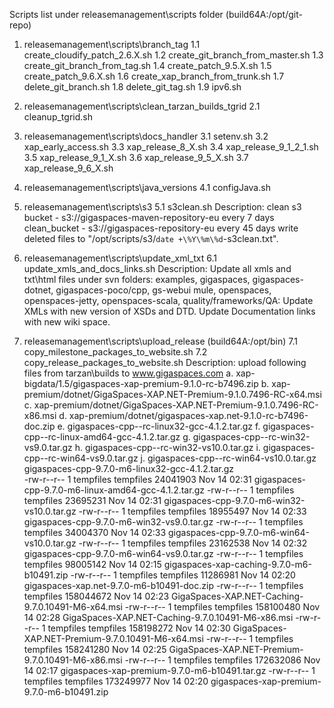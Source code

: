 
Scripts list under releasemanagement\scripts folder (build64A:/opt/git-repo)
1. releasemanagement\scripts\branch_tag
	1.1 create_cloudify_patch_2.6.X.sh
	1.2 create_git_branch_from_master.sh
	1.3 create_git_branch_from_tag.sh
	1.4 create_patch_9.5.X.sh
	1.5 create_patch_9.6.X.sh
	1.6 create_xap_branch_from_trunk.sh
	1.7 delete_git_branch.sh
	1.8 delete_git_tag.sh
	1.9 ipv6.sh
	
2. releasemanagement\scripts\clean_tarzan_builds_tgrid
	2.1 cleanup_tgrid.sh
	
3. releasemanagement\scripts\docs_handler
	3.1 setenv.sh
	3.2 xap_early_access.sh
	3.3 xap_release_8_X.sh
	3.4 xap_release_9_1_2_1.sh
	3.5 xap_release_9_1_X.sh
	3.6 xap_release_9_5_X.sh
	3.7 xap_release_9_6_X.sh
	
4. releasemanagement\scripts\java_versions
	4.1 configJava.sh
	
5. releasemanagement\scripts\s3
	5.1 s3clean.sh
	Description:
	clean s3 bucket - s3://gigaspaces-maven-repository-eu every 7 days
	clean_bucket - s3://gigaspaces-repository-eu every 45 days
	write deleted files to "/opt/scripts/s3/`date +\%Y\%m\%d`-s3clean.txt".
	
6. releasemanagement\scripts\update_xml_txt
	6.1 update_xmls_and_docs_links.sh
	Description:
	Update all xmls and txt\html files under svn folders: examples, gigaspaces, gigaspaces-dotnet, gigaspaces-poco/cpp, gs-webui mule, openspaces, openspaces-jetty, openspaces-scala, quality/frameworks/QA:
	Update XMLs with new version of XSDs and DTD.
	Update Documentation links with new wiki space.
	
7. releasemanagement\scripts\upload_release (build64A:/opt/bin)
	7.1 copy_milestone_packages_to_website.sh
	7.2 copy_release_packages_to_website.sh
	Description:
	upload following files from tarzan\builds to www.gigaspaces.com
	a.	xap-bigdata/1.5/gigaspaces-xap-premium-9.1.0-rc-b7496.zip 
	b.	xap-premium/dotnet/GigaSpaces-XAP.NET-Premium-9.1.0.7496-RC-x64.msi
	c.	xap-premium/dotnet/GigaSpaces-XAP.NET-Premium-9.1.0.7496-RC-x86.msi
	d.	xap-premium/dotnet/gigaspaces-xap.net-9.1.0-rc-b7496-doc.zip
	e.	gigaspaces-cpp-<version>-rc-linux32-gcc-4.1.2.tar.gz
	f.	gigaspaces-cpp-<version>-rc-linux-amd64-gcc-4.1.2.tar.gz
	g.	gigaspaces-cpp-<version>-rc-win32-vs9.0.tar.gz
	h.	gigaspaces-cpp-<version>-rc-win32-vs10.0.tar.gz
	i.	gigaspaces-cpp-<version>-rc-win64-vs9.0.tar.gz
	j.	gigaspaces-cpp-<version>-rc-win64-vs10.0.tar.gz
	gigaspaces-cpp-9.7.0-m6-linux32-gcc-4.1.2.tar.gz	
-rw-r--r-- 1 tempfiles tempfiles  24041903 Nov 14 02:31 gigaspaces-cpp-9.7.0-m6-linux-amd64-gcc-4.1.2.tar.gz
-rw-r--r-- 1 tempfiles tempfiles  23695231 Nov 14 02:31 gigaspaces-cpp-9.7.0-m6-win32-vs10.0.tar.gz
-rw-r--r-- 1 tempfiles tempfiles  18955497 Nov 14 02:33 gigaspaces-cpp-9.7.0-m6-win32-vs9.0.tar.gz
-rw-r--r-- 1 tempfiles tempfiles  34004370 Nov 14 02:33 gigaspaces-cpp-9.7.0-m6-win64-vs10.0.tar.gz
-rw-r--r-- 1 tempfiles tempfiles  23162538 Nov 14 02:32 gigaspaces-cpp-9.7.0-m6-win64-vs9.0.tar.gz
-rw-r--r-- 1 tempfiles tempfiles  98005142 Nov 14 02:15 gigaspaces-xap-caching-9.7.0-m6-b10491.zip
-rw-r--r-- 1 tempfiles tempfiles  11286981 Nov 14 02:20 gigaspaces-xap.net-9.7.0-m6-b10491-doc.zip
-rw-r--r-- 1 tempfiles tempfiles 158044672 Nov 14 02:23 GigaSpaces-XAP.NET-Caching-9.7.0.10491-M6-x64.msi
-rw-r--r-- 1 tempfiles tempfiles 158100480 Nov 14 02:28 GigaSpaces-XAP.NET-Caching-9.7.0.10491-M6-x86.msi
-rw-r--r-- 1 tempfiles tempfiles 158198272 Nov 14 02:30 GigaSpaces-XAP.NET-Premium-9.7.0.10491-M6-x64.msi
-rw-r--r-- 1 tempfiles tempfiles 158241280 Nov 14 02:25 GigaSpaces-XAP.NET-Premium-9.7.0.10491-M6-x86.msi
-rw-r--r-- 1 tempfiles tempfiles 172632086 Nov 14 02:17 gigaspaces-xap-premium-9.7.0-m6-b10491.tar.gz
-rw-r--r-- 1 tempfiles tempfiles 173249977 Nov 14 02:20 gigaspaces-xap-premium-9.7.0-m6-b10491.zip

	
	